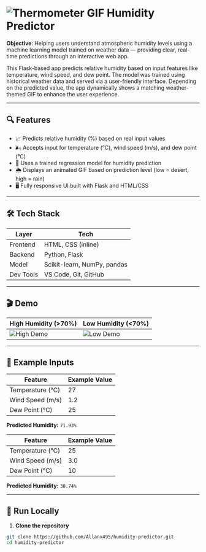 # ![Thermometer GIF](https://media1.giphy.com/media/v1.Y2lkPTc5MGI3NjExdGszMWNsMGk0bThibHRkM25wYzNxd2pjb3d6cTgyM2FxbTRxbzI5diZlcD12MV9naWZzX3NlYXJjaCZjdD1n/26FL3uMhARSAvIZZS/200.webp) Humidity Predictor

**Objective**: Helping users understand atmospheric humidity levels using a machine learning model trained on weather data — providing clear, real-time predictions through an interactive web app.

This Flask-based app predicts relative humidity based on input features like temperature, wind speed, and dew point. The model was trained using historical weather data and served via a user-friendly interface. Depending on the predicted value, the app dynamically shows a matching weather-themed GIF to enhance the user experience.

---

## 🔍 Features

- 📈 Predicts relative humidity (%) based on real input values  
- 🌬️ Accepts input for temperature (°C), wind speed (m/s), and dew point (°C)  
- 🧠 Uses a trained regression model for humidity prediction  
- 🌦️ Displays an animated GIF based on prediction level (low = desert, high = rain)  
- 🖥️ Fully responsive UI built with Flask and HTML/CSS  

---

## 🛠️ Tech Stack

| Layer      | Tech                          |
|------------|-------------------------------|
| Frontend   | HTML, CSS (inline)            |
| Backend    | Python, Flask                 |
| Model      | Scikit-learn, NumPy, pandas   |
| Dev Tools  | VS Code, Git, GitHub          |

---

## 🎬 Demo

| High Humidity (>70%) | Low Humidity (<70%) |
|----------------------|---------------------|
| ![High Demo](./images/temp1.png) | ![Low Demo](./images/temp2.png) |

---

## 🧪 Example Inputs

| Feature           | Example Value |
|-------------------|---------------|
| Temperature (°C)  | 27            |
| Wind Speed (m/s)  | 1.2           |
| Dew Point (°C)    | 25            |

**Predicted Humidity:** `71.93%`

| Feature           | Example Value |
|-------------------|---------------|
| Temperature (°C)  | 25            |
| Wind Speed (m/s)  | 3.0           |
| Dew Point (°C)    | 10            |

**Predicted Humidity:** `38.74%`

---

## 🚀 Run Locally

1. **Clone the repository**
```bash
git clone https://github.com/Allanx495/humidity-predictor.git
cd humidity-predictor

